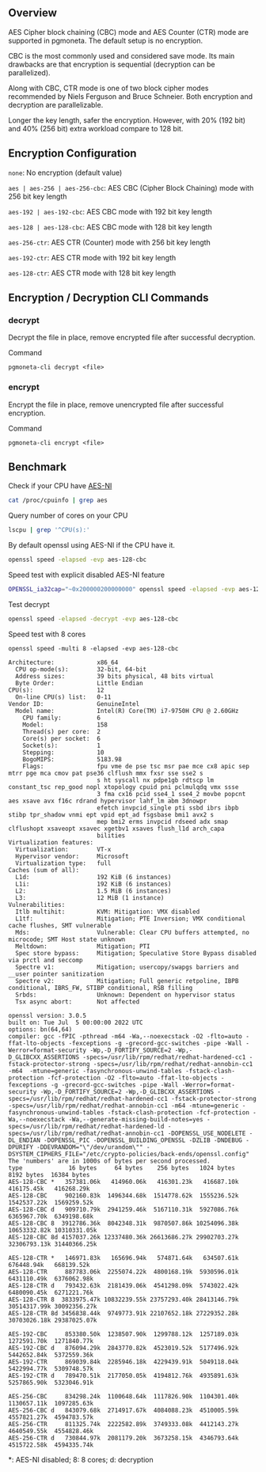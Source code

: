 ## Overview
AES Cipher block chaining (CBC) mode and AES Counter (CTR) mode are supported in pgmoneta. The default setup is no encryption.

CBC is the most commonly used and considered save mode. Its main drawbacks are that encryption is sequential (decryption can be parallelized).

Along with CBC, CTR mode is one of two block cipher modes recommended by Niels Ferguson and Bruce Schneier. Both encryption and decryption are parallelizable.

Longer the key length, safer the encryption. However, with 20% (192 bit) and 40% (256 bit) extra workload compare to 128 bit.

## Encryption Configuration
`none`: No encryption (default value)

`aes | aes-256 | aes-256-cbc`: AES CBC (Cipher Block Chaining) mode with 256 bit key length

`aes-192 | aes-192-cbc`: AES CBC mode with 192 bit key length

`aes-128 | aes-128-cbc`: AES CBC mode with 128 bit key length

`aes-256-ctr`: AES CTR (Counter) mode with 256 bit key length

`aes-192-ctr`: AES CTR mode with 192 bit key length

`aes-128-ctr`: AES CTR mode with 128 bit key length

## Encryption / Decryption CLI Commands
### decrypt
Decrypt the file in place, remove encrypted file after successful decryption.

Command

```
pgmoneta-cli decrypt <file>
```

### encrypt
Encrypt the file in place, remove unencrypted file after successful encryption.

Command

```
pgmoneta-cli encrypt <file>
```

## Benchmark
Check if your CPU have [AES-NI](https://en.wikipedia.org/wiki/AES_instruction_set)
```sh
cat /proc/cpuinfo | grep aes
```

Query number of cores on your CPU
```sh
lscpu | grep '^CPU(s):'
```

By default openssl using AES-NI if the CPU have it.
```sh
openssl speed -elapsed -evp aes-128-cbc
```

Speed test with explicit disabled AES-NI feature
```sh
OPENSSL_ia32cap="~0x200000200000000" openssl speed -elapsed -evp aes-128-cbc
```

Test decrypt
```sh
openssl speed -elapsed -decrypt -evp aes-128-cbc
```

Speed test with 8 cores
```
openssl speed -multi 8 -elapsed -evp aes-128-cbc
```


```console
Architecture:            x86_64
  CPU op-mode(s):        32-bit, 64-bit
  Address sizes:         39 bits physical, 48 bits virtual
  Byte Order:            Little Endian
CPU(s):                  12
  On-line CPU(s) list:   0-11
Vendor ID:               GenuineIntel
  Model name:            Intel(R) Core(TM) i7-9750H CPU @ 2.60GHz
    CPU family:          6
    Model:               158
    Thread(s) per core:  2
    Core(s) per socket:  6
    Socket(s):           1
    Stepping:            10
    BogoMIPS:            5183.98
    Flags:               fpu vme de pse tsc msr pae mce cx8 apic sep mtrr pge mca cmov pat pse36 clflush mmx fxsr sse sse2 s
                         s ht syscall nx pdpe1gb rdtscp lm constant_tsc rep_good nopl xtopology cpuid pni pclmulqdq vmx ssse
                         3 fma cx16 pcid sse4_1 sse4_2 movbe popcnt aes xsave avx f16c rdrand hypervisor lahf_lm abm 3dnowpr
                         efetch invpcid_single pti ssbd ibrs ibpb stibp tpr_shadow vnmi ept vpid ept_ad fsgsbase bmi1 avx2 s
                         mep bmi2 erms invpcid rdseed adx smap clflushopt xsaveopt xsavec xgetbv1 xsaves flush_l1d arch_capa
                         bilities
Virtualization features:
  Virtualization:        VT-x
  Hypervisor vendor:     Microsoft
  Virtualization type:   full
Caches (sum of all):
  L1d:                   192 KiB (6 instances)
  L1i:                   192 KiB (6 instances)
  L2:                    1.5 MiB (6 instances)
  L3:                    12 MiB (1 instance)
Vulnerabilities:
  Itlb multihit:         KVM: Mitigation: VMX disabled
  L1tf:                  Mitigation; PTE Inversion; VMX conditional cache flushes, SMT vulnerable
  Mds:                   Vulnerable: Clear CPU buffers attempted, no microcode; SMT Host state unknown
  Meltdown:              Mitigation; PTI
  Spec store bypass:     Mitigation; Speculative Store Bypass disabled via prctl and seccomp
  Spectre v1:            Mitigation; usercopy/swapgs barriers and __user pointer sanitization
  Spectre v2:            Mitigation; Full generic retpoline, IBPB conditional, IBRS_FW, STIBP conditional, RSB filling
  Srbds:                 Unknown: Dependent on hypervisor status
  Tsx async abort:       Not affected

openssl version: 3.0.5
built on: Tue Jul  5 00:00:00 2022 UTC
options: bn(64,64)
compiler: gcc -fPIC -pthread -m64 -Wa,--noexecstack -O2 -flto=auto -ffat-lto-objects -fexceptions -g -grecord-gcc-switches -pipe -Wall -Werror=format-security -Wp,-D_FORTIFY_SOURCE=2 -Wp,-D_GLIBCXX_ASSERTIONS -specs=/usr/lib/rpm/redhat/redhat-hardened-cc1 -fstack-protector-strong -specs=/usr/lib/rpm/redhat/redhat-annobin-cc1  -m64  -mtune=generic -fasynchronous-unwind-tables -fstack-clash-protection -fcf-protection -O2 -flto=auto -ffat-lto-objects -fexceptions -g -grecord-gcc-switches -pipe -Wall -Werror=format-security -Wp,-D_FORTIFY_SOURCE=2 -Wp,-D_GLIBCXX_ASSERTIONS -specs=/usr/lib/rpm/redhat/redhat-hardened-cc1 -fstack-protector-strong -specs=/usr/lib/rpm/redhat/redhat-annobin-cc1 -m64 -mtune=generic -fasynchronous-unwind-tables -fstack-clash-protection -fcf-protection -Wa,--noexecstack -Wa,--generate-missing-build-notes=yes -specs=/usr/lib/rpm/redhat/redhat-hardened-ld -specs=/usr/lib/rpm/redhat/redhat-annobin-cc1 -DOPENSSL_USE_NODELETE -DL_ENDIAN -DOPENSSL_PIC -DOPENSSL_BUILDING_OPENSSL -DZLIB -DNDEBUG -DPURIFY -DDEVRANDOM="\"/dev/urandom\"" -DSYSTEM_CIPHERS_FILE="/etc/crypto-policies/back-ends/openssl.config"
The 'numbers' are in 1000s of bytes per second processed.
type             16 bytes     64 bytes    256 bytes   1024 bytes   8192 bytes  16384 bytes
AES-128-CBC *   357381.06k   414960.06k   416301.23k   416687.10k   416175.45k   416268.29k
AES-128-CBC     902160.83k  1496344.68k  1514778.62k  1555236.52k  1542537.22k  1569259.52k
AES-128-CBC d   909710.79k  2941259.46k  5167110.31k  5927086.76k  6365967.70k  6349198.68k
AES-128-CBC 8  3912786.36k  8042348.31k  9870507.86k 10254096.38k 10653332.82k 10310331.05k
AES-128-CBC 8d 4157037.26k 12337480.36k 26613686.27k 29902703.27k 32306793.13k 31440366.25k

AES-128-CTR *   146971.83k   165696.94k   574871.64k   634507.61k   676448.94k   668139.52k
AES-128-CTR     887783.06k  2255074.22k  4800168.19k  5930596.01k  6431110.49k  6376062.98k
AES-128-CTR d   793432.63k  2181439.06k  4541298.09k  5743022.42k  6480090.45k  6271221.76k
AES-128-CTR 8  3833975.47k 10832239.55k 23757293.40k 28413146.79k 30514317.99k 30092356.27k
AES-128-CTR 8d 3456838.44k  9749773.91k 22107652.18k 27229352.28k 30703026.18k 29387025.07k

AES-192-CBC     853380.50k  1238507.90k  1299788.12k  1257189.03k  1272591.70k  1271840.77k
AES-192-CBC d   876094.29k  2843770.82k  4523019.52k  5177496.92k  5442652.84k  5372559.36k
AES-192-CTR     869039.84k  2285946.18k  4229439.91k  5049118.04k  5422994.77k  5309748.57k
AES-192-CTR d   789470.51k  2177050.05k  4194812.76k  4935891.63k  5257865.90k  5323046.91k

AES-256-CBC     834298.24k  1100648.64k  1117826.90k  1104301.40k  1130657.11k  1097285.63k
AES-256-CBC d   843079.68k  2714917.67k  4084088.23k  4510005.59k  4557821.27k  4594783.57k
AES-256-CTR     811325.74k  2222582.89k  3749333.08k  4412143.27k  4640549.55k  4554828.46k
AES-256-CTR d   730844.97k  2081179.20k  3673258.15k  4346793.64k  4515722.58k  4594335.74k
```
*: AES-NI disabled; 8: 8 cores; d: decryption